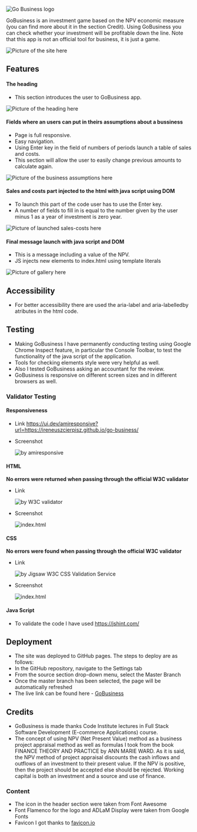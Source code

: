 ![Go Business logo](https://github.com/ireneuszcierpisz/go-business/blob/main/media/logo.png)


GoBusiness is an investment game based on the NPV economic measure (you can find more about it in the section Credit). Using GoBusiness you can check whether your investment will be profitable down the line. Note that this app is not an official tool for business, it is just a game.

![Picture of the site here](https://github.com/ireneuszcierpisz/go-business/blob/main/media/well-done.png)


## Features

#### The heading

- This section introduces the user to GoBusiness app.

![Picture of the heading here](https://github.com/ireneuszcierpisz/go-business/blob/main/media/heading.png)


#### Fields where an users can put in theirs assumptions about a bussiness 

- Page is full responsive.
- Easy navigation. 
- Using Enter key in the field of numbers of periods launch a table of sales and costs.
- This section will allow the user to easily change previous amounts to calculate again.

![Picture of the business assumptions here](https://github.com/ireneuszcierpisz/go-business/blob/main/media/first-step.png)


#### Sales and costs part injected to the html with java script using DOM

- To launch this part of the code user has to use the Enter key.
- A number of fields to fill in is equal to the number given by the user minus 1 as a year of investment is zero year.

![Picture of launched sales-costs here](https://github.com/ireneuszcierpisz/go-business/blob/main/media/JS-DOM.png)


#### Final message launch with java script and DOM

- This is a message including a value of the NPV.
- JS injects new elements to index.html using template literals

![Picture of gallery here](https://github.com/ireneuszcierpisz/go-business/blob/main/media/JSDOM-finalmessage.png)


## Accessibility

- For better accessibility there are used the aria-label and aria-labelledby atributes in the html code.


## Testing

- Making GoBusiness I have permanently conducting testing using Google Chrome Inspect feature, in particular the Console Toolbar, to test the functionality of the java script of the application.
- Tools for checking elements style were very helpful as well.
- Also I tested GoBusiness asking an accountant for the review.
- GoBusiness is responsive on different screen sizes and in different browsers as well.


### Validator Testing

#### Responsiveness

- Link https://ui.dev/amiresponsive?url=https://ireneuszcierpisz.github.io/go-business/


- Screenshot

   ![by amiresponsive](https://github.com/ireneuszcierpisz/go-business/blob/main/media/responsive.png)


#### HTML

**No errors were returned when passing through the official W3C validator**

- Link

   ![by W3C validator](https://validator.w3.org/nu/?doc=https%3A%2F%2Fireneuszcierpisz.github.io%2Fgo-business%2F)


- Screenshot

  ![index.html](https://github.com/ireneuszcierpisz/go-business/blob/main/media/HTMLChecker.png)


#### CSS

**No errors were found when passing through the official W3C validator**

- Link

  ![by Jigsaw W3C CSS Validation Service](https://jigsaw.w3.org/css-validator/validator?uri=https%3A%2F%2Fireneuszcierpisz.github.io%2Fgo-business%2F&profile=css3svg&usermedium=all&warning=1&vextwarning=&lang=en
)

- Screenshot

  ![index.html](https://github.com/ireneuszcierpisz/go-business/blob/main/media/W3CCSSvalidation.png)


#### Java Script

- To validate the code I have used https://jshint.com/


## Deployment

  - The site was deployed to GitHub pages. The steps to deploy are as follows:
  - In the GitHub repository, navigate to the Settings tab
  - From the source section drop-down menu, select the Master Branch
  - Once the master branch has been selected, the page will be automatically refreshed
  - The live link can be found here - [GoBusiness](https://ireneuszcierpisz.github.io/go-business/)

## Credits

  - GoBusiness is made thanks Code Institute lectures in Full Stack Software Development (E-commerce Applications) course.
  - The concept of using NPV (Net Present Value) method as a business project appraisal method as well as formulas I took from the book FINANCE THEORY AND PRACTICE by ANN MARIE WARD. As it is said, the NPV method of project appraisal discounts the cash inflows and outflows of an investment to their present value. If the NPV is positive, then the project should be accepted else should be rejected. Working capital is both an investment and a source and use of finance.


### Content

- The icon in the header section were taken from Font Awesome
- Font Flamenco for the logo and ADLaM Display were taken from Google Fonts
- Favicon I got thanks to [favicon.io](https://favicon.io/)


